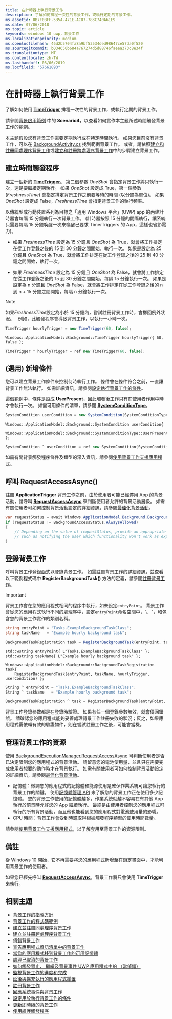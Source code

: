 ```yaml
---
title: 在計時器上執行背景工作
description: 了解如何排程一次性的背景工作，或執行定期的背景工作。
ms.assetid: 0B7F0BFF-535A-471E-AC87-783C740A61E9
ms.date: 07/06/2018
ms.topic: article
keywords: windows 10 uwp，背景工作
ms.localizationpriority: medium
ms.openlocfilehash: 46d2b5704fa8a9bf53534ded98647ce57da0f520
ms.sourcegitcommit: b034650b684a767274d5d88746faeea373c8e34f
ms.translationtype: MT
ms.contentlocale: zh-TW
ms.lasthandoff: 03/06/2019
ms.locfileid: "57661893"
---
```

# <a name="run-a-background-task-on-a-timer"></a>在計時器上執行背景工作

了解如何使用 [**TimeTrigger**](https://msdn.microsoft.com/library/windows/apps/br224843) 排程一次性的背景工作，或執行定期的背景工作。

請參閱[背景啟用範例](https://github.com/Microsoft/Windows-universal-samples/tree/master/Samples/BackgroundActivation) 中的 **Scenario4**，以查看如何實作本主題所述時間觸發背景工作的範例。

本主題假設您有背景工作需要定期執行或在特定時間執行。 如果您目前沒有背景工作，可以在 [BackgroundActivity.cs](https://github.com/Microsoft/Windows-universal-samples/blob/master/Samples/BackgroundActivation/cs/BackgroundActivity.cs) 找到範例背景工作。 或者，請依照[建立和註冊同處理序背景工作](create-and-register-an-inproc-background-task.md)或[建立和註冊跨處理序背景工作](create-and-register-a-background-task.md)中的步驟建立背景工作。

## <a name="create-a-time-trigger"></a>建立時間觸發程序

建立一個新的 [**TimeTrigger**](https://msdn.microsoft.com/library/windows/apps/br224843)。 第二個參數 *OneShot* 會指定背景工作將只執行一次，還是要繼續定期執行。 如果 *OneShot* 設定成 True，第一個參數 (*FreshnessTime*) 會指定排定背景工作之前要等待的時間 (以分鐘為單位)。 如果 *OneShot* 設定成 False，*FreshnessTime* 會指定背景工作的執行頻率。

以傳統型或行動裝置系列為目標之「通用 Windows 平台」(UWP) app 的內建計時器會每隔 15 分鐘執行一次背景工作。 (計時器按照 15 分鐘的間隔執行，讓系統只需要每隔 15 分鐘喚醒一次來喚醒已要求 TimerTriggers 的 App，這樣也省節電力)。

- 如果 *FreshnessTime* 設定為 15 分鐘且 *OneShot* 為 True，就會將工作排定在從工作登錄之後的 15 到 30 分鐘之間開始，執行一次。 如果是設定為 25 分鐘且 *OneShot* 為 True，就會將工作排定在從工作登錄之後的 25 到 40 分鐘之間開始，執行一次。

- 如果 *FreshnessTime* 設定為 15 分鐘且 *OneShot* 為 False，就會將工作排定在從工作登錄之後的 15 到 30 分鐘之間開始，每隔 15 分鐘執行一次。 如果是設定為 n 分鐘且 *OneShot* 為 False，就會將工作排定在從工作登錄之後的 n 到 n + 15 分鐘之間開始，每隔 n 分鐘執行一次。

> [!NOTE]
> 如果*FreshnessTime*設定為小於 15 分鐘內，嘗試註冊背景工作時，會擲回例外狀況。
 
例如，此觸發程序會導致背景工作，以執行一小時一次。

```cs
TimeTrigger hourlyTrigger = new TimeTrigger(60, false);
```

```cppwinrt
Windows::ApplicationModel::Background::TimeTrigger hourlyTrigger{ 60, false };
```

```cpp
TimeTrigger ^ hourlyTrigger = ref new TimeTrigger(60, false);
```

## <a name="optional-add-a-condition"></a>(選用) 新增條件

您可以建立背景工作條件來控制何時執行工作。 條件會在條件符合之前，一直讓背景工作無法執行。 如需詳細資訊，請參閱[設定執行背景工作的條件](set-conditions-for-running-a-background-task.md)。

這個範例中，條件是設成 **UserPresent**，因此觸發後工作只有在使用者作用中時才會執行一次。 如需可用條件的清單，請參閱 [**SystemConditionType**](https://msdn.microsoft.com/library/windows/apps/br224835)。

```cs
SystemCondition userCondition = new SystemCondition(SystemConditionType.UserPresent);
```

```cppwinrt
Windows::ApplicationModel::Background::SystemCondition userCondition{
    Windows::ApplicationModel::Background::SystemConditionType::UserPresent };
```

```cpp
SystemCondition ^ userCondition = ref new SystemCondition(SystemConditionType::UserPresent);
```

如需有關背景觸發程序條件及類型的深入資訊，請參閱[使用背景工作支援應用程式](support-your-app-with-background-tasks.md)。

##  <a name="call-requestaccessasync"></a>呼叫 RequestAccessAsync()

註冊 **ApplicationTrigger** 背景工作之前，由於使用者可能已經停用 App 的背景活動，請呼叫 [**RequestAccessAsync**](https://msdn.microsoft.com/library/windows/apps/hh700494) 來判斷使用者允許的背景活動層級。 如需有關使用者可如何控制背景活動設定的詳細資訊，請參閱[最佳化背景活動](https://docs.microsoft.com/windows/uwp/debug-test-perf/optimize-background-activity)。

```cs
var requestStatus = await Windows.ApplicationModel.Background.BackgroundExecutionManager.RequestAccessAsync();
if (requestStatus != BackgroundAccessStatus.AlwaysAllowed)
{
    // Depending on the value of requestStatus, provide an appropriate response
    // such as notifying the user which functionality won't work as expected
}
```

## <a name="register-the-background-task"></a>登錄背景工作

呼叫背景工作登錄函式以登錄背景工作。 如需註冊背景工作的詳細資訊，並查看以下範例程式碼中 **RegisterBackgroundTask()** 方法的定義，請參閱[註冊背景工作](register-a-background-task.md)。

> [!IMPORTANT]
> 背景工作會在您的應用程式相同的程序中執行，如未設定`entryPoint`。 背景工作會從您的應用程式執行不同的處理序中，設定`entryPoint`命名空間中，'。 '，和包含您的背景工作實作的類別名稱。

```cs
string entryPoint = "Tasks.ExampleBackgroundTaskClass";
string taskName   = "Example hourly background task";

BackgroundTaskRegistration task = RegisterBackgroundTask(entryPoint, taskName, hourlyTrigger, userCondition);
```

```cppwinrt
std::wstring entryPoint{ L"Tasks.ExampleBackgroundTaskClass" };
std::wstring taskName{ L"Example hourly background task" };

Windows::ApplicationModel::Background::BackgroundTaskRegistration task{
    RegisterBackgroundTask(entryPoint, taskName, hourlyTrigger, userCondition) };
```

```cpp
String ^ entryPoint = "Tasks.ExampleBackgroundTaskClass";
String ^ taskName   = "Example hourly background task";

BackgroundTaskRegistration ^ task = RegisterBackgroundTask(entryPoint, taskName, hourlyTrigger, userCondition);
```

背景工作登錄參數都是在登錄時驗證。 如果有任一個登錄參數無效，就會傳回錯誤。 請確認您的應用程式能夠妥善處理背景工作註冊失敗的狀況；反之，如果應用程式需依賴有效的驗證物件，則在嘗試註冊工作之後，可能會當機。

## <a name="manage-resources-for-your-background-task"></a>管理背景工作的資源

使用 [BackgroundExecutionManager.RequestAccessAsync](https://msdn.microsoft.com/library/windows/apps/windows.applicationmodel.background.backgroundexecutionmanager.aspx) 可判斷使用者是否已決定限制您的應用程式的背景活動。 請留意您的電池使用量，並且只在需要完成使用者想要的動作時才在背景執行。 如需有關使用者可如何控制背景活動設定的詳細資訊，請參閱[最佳化背景活動](https://docs.microsoft.com/windows/uwp/debug-test-perf/optimize-background-activity)。

- 記憶體：微調您的應用程式的記憶體和能源使用是確保作業系統可讓您執行的背景工作的關鍵。 使用[記憶體管理 API](https://msdn.microsoft.com/library/windows/apps/windows.system.memorymanager.aspx) 來了解您的背景工作正在使用多少記憶體。 您的背景工作使用的記憶體越多，作業系統就越不容易在有其他 App 執行於前景時允許您的 App 繼續執行。 最終是由使用者控制您的應用程式可執行的所有背景活動，而且他也能看到您的應用程式對電池使用量的影響。  
- CPU 時間：背景工作會受到時鐘取得根據觸發程序類型的使用時間數量。

請參閱[使用背景工作支援應用程式](support-your-app-with-background-tasks.md)，以了解套用至背景工作的資源限制。

## <a name="remarks"></a>備註

從 Windows 10 開始，它不再需要將您的應用程式新增至在鎖定畫面中，才能利用背景工作的使用者。

如果您已經先呼叫 [**RequestAccessAsync**](https://msdn.microsoft.com/library/windows/apps/hh700485)，背景工作將只會使用 **TimeTrigger** 來執行。

## <a name="related-topics"></a>相關主題

* [背景工作的指導方針](guidelines-for-background-tasks.md)
* [背景工作的程式碼範例](https://github.com/Microsoft/Windows-universal-samples/tree/master/Samples/BackgroundTask)
* [建立並註冊同處理序背景工作](create-and-register-an-inproc-background-task.md)
* [建立並註冊跨處理序背景工作](create-and-register-a-background-task.md)
* [偵錯背景工作](debug-a-background-task.md)
* [宣告應用程式資訊清單中的背景工作](declare-background-tasks-in-the-application-manifest.md)
* [當您的應用程式移到背景工作的可用記憶體](reduce-memory-usage.md)
* [處理已取消的背景工作](handle-a-cancelled-background-task.md)
* [如何觸發暫止、 繼續及背景事件 UWP 應用程式中的 （當偵錯）](https://go.microsoft.com/fwlink/p/?linkid=254345)
* [監視背景工作的進度和完成](monitor-background-task-progress-and-completion.md)
* [延後與擴充執行的應用程式擱置](run-minimized-with-extended-execution.md)
* [註冊背景工作](register-a-background-task.md)
* [回應系統事件與背景工作](respond-to-system-events-with-background-tasks.md)
* [設定用於執行背景工作的條件](set-conditions-for-running-a-background-task.md)
* [更新即時磚的背景工作](update-a-live-tile-from-a-background-task.md)
* [使用維護觸發程序](use-a-maintenance-trigger.md)
